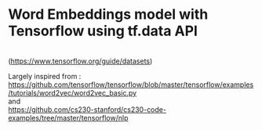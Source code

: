# Word Embeddings model with Tensorflow using tf.data API 
<br/>(https://www.tensorflow.org/guide/datasets)

Largely inspired from : 
<br/>https://github.com/tensorflow/tensorflow/blob/master/tensorflow/examples/tutorials/word2vec/word2vec_basic.py
<br/>and
<br/>https://github.com/cs230-stanford/cs230-code-examples/tree/master/tensorflow/nlp
